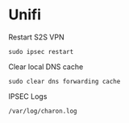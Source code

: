 # Unifi

Restart S2S VPN
```
sudo ipsec restart
```

Clear local DNS cache
```
sudo clear dns forwarding cache
```

IPSEC Logs
```
/var/log/charon.log
```